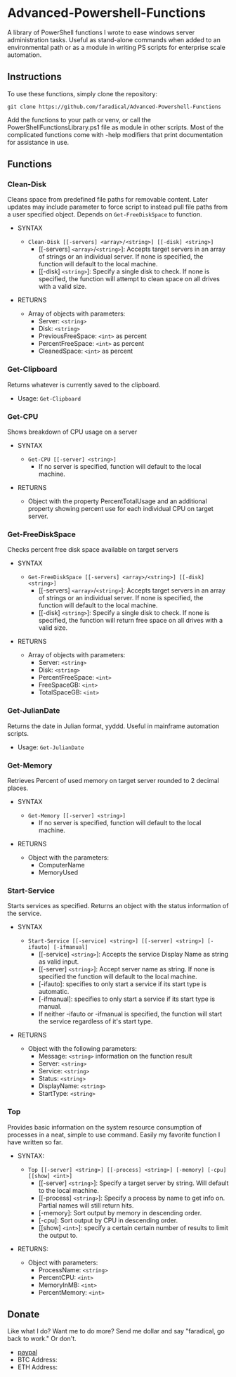 # Advanced-Powershell-Functions

A library of PowerShell functions I wrote to ease windows server administration tasks. Useful as stand-alone commands when added to an environmental path or as a module in writing PS scripts for enterprise scale automation.


## Instructions

To use these functions, simply clone the repository:
```
git clone https://github.com/faradical/Advanced-Powershell-Functions
```
Add the functions to your path or venv, or call the PowerShellFunctionsLibrary.ps1 file as module in other scripts. Most of the complicated functions come with -help modifiers that print documentation for assistance in use.

## Functions

### Clean-Disk
Cleans space from predefined file paths for removable content. Later updates may include parameter to force script to instead pull file paths from a user specified object. Depends on `Get-FreeDiskSpace` to function.

* SYNTAX
	* `Clean-Disk [[-servers] <array>/<string>] [[-disk] <string>]`
		* [[-servers] `<array>`/`<string>`]: Accepts target servers in an array of strings or an individual server. If none is specified, the function will default to the local machine.
		* [[-disk] `<string>`]: Specify a single disk to check. If none is specified, the function will attempt to clean space on all drives with a valid size.

* RETURNS
	* Array of objects with parameters:
		* Server: `<string>`
		* Disk: `<string>`
		* PreviousFreeSpace: `<int>` as percent
		* PercentFreeSpace: `<int>` as percent
		* CleanedSpace: `<int>` as percent

### Get-Clipboard
Returns whatever is currently saved to the clipboard.
* Usage: `Get-Clipboard`

### Get-CPU
Shows breakdown of CPU usage on a server

* SYNTAX
	* `Get-CPU [[-server] <string>]`
		* If no server is specified, function will default to the local machine.

* RETURNS
	* Object with the property PercentTotalUsage and an additional property showing 
	percent use for each individual CPU on target server.

### Get-FreeDiskSpace
Checks percent free disk space available on target servers

* SYNTAX
	* `Get-FreeDiskSpace [[-servers] <array>/<string>] [[-disk] <string>]`
		* [[-servers] `<array>`/`<string>`]: Accepts target servers in an array of strings or an individual server. If none is specified, the function will default to the local machine.
		* [[-disk] `<string>`]: Specify a single disk to check. If none is specified, the function will return free space on all drives with a valid size.

* RETURNS
	* Array of objects with parameters:
		* Server: `<string>`
		* Disk: `<string>`
		* PercentFreeSpace: `<int>`
		* FreeSpaceGB: `<int>`
		* TotalSpaceGB: `<int>`

### Get-JulianDate
Returns the date in Julian format, yyddd. Useful in mainframe automation scripts.
* Usage: `Get-JulianDate`

### Get-Memory
Retrieves Percent of used memory on target server rounded to 2 decimal places.

* SYNTAX
	* `Get-Memory [[-server] <string>]`
		* If no server is specified, function will default to the local machine.

* RETURNS
	* Object with the parameters:
		* ComputerName
		* MemoryUsed

### Start-Service
Starts services as specified. Returns an object with the status information of the service.

* SYNTAX
	* `Start-Service [[-service] <string>] [[-server] <string>] [-ifauto] [-ifmanual]`
		* [[-service] `<string>`]: Accepts the service Display Name as string as valid input.
		* [[-server] `<string>`]: Accept server name as string. If none is specified the function will default to the local machine.
		* [-ifauto]: specifies to only start a service if its start type is automatic.
		* [-ifmanual]: specifies to only start a service if its start type is manual.
		* If neither -ifauto or -ifmanual is specified, the function will start the service regardless of it's start type.

* RETURNS
	* Object with the following parameters:
		* Message: `<string>` information on the function result
		* Server: `<string>`
		* Service: `<string>`
		* Status: `<string>`
		* DisplayName: `<string>`
		* StartType: `<string>`

### Top
Provides basic information on the system resource consumption of processes in a neat, simple to use command. Easily my favorite function I have written so far.

* SYNTAX:
	* `Top [[-server] <string>] [[-process] <string>] [-memory] [-cpu] [[show] <int>]`
		* [[-server] `<string>`]: Specify a target server by string. Will default to the local machine.
		* [[-process] `<string>`]: Specify a process by name to get info on. Partial names will still return hits.
		* [-memory]: Sort output by memory in descending order.
		* [-cpu]: Sort output by CPU in descending order.
		* [[show] `<int>`]: specify a certain certain number of results to limit the output to.

* RETURNS:
	* Object with parameters:
		* ProcessName: `<string>`
		* PercentCPU: `<int>`
		* MemoryInMB: `<int>`
		* PercentMemory: `<int>`

## Donate
Like what I do? Want me to do more? Send me dollar and say "faradical, go back to work." Or don't.

* [paypal](https://paypal.me/feedseth?locale.x=en_US)
* BTC Address:
* ETH Address:
